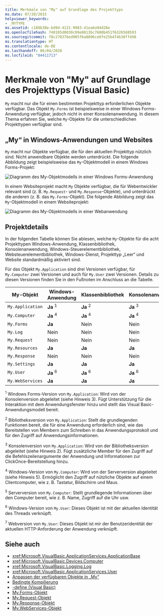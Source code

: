 ```yaml
---
title: Merkmale von "My" auf Grundlage des Projekttyps
ms.date: 07/20/2015
helpviewer_keywords:
- _MYTYPE
ms.assetid: c188b38e-bd9d-4121-9983-41ea6a94d28e
ms.openlocfilehash: 740185d8030c09e8813bc7680b451f6326588593
ms.sourcegitcommit: f8c270376ed905f6a8896ce0fe25b4f4b38ff498
ms.translationtype: HT
ms.contentlocale: de-DE
ms.lasthandoff: 06/04/2020
ms.locfileid: "84411713"
---
```

# <a name="how-my-depends-on-project-type-visual-basic"></a>Merkmale von "My" auf Grundlage des Projekttyps (Visual Basic)

`My` macht nur die für einen bestimmten Projekttyp erforderlichen Objekte verfügbar. Das Objekt `My.Forms` ist beispielsweise in einer Windows Forms-Anwendung verfügbar, jedoch nicht in einer Konsolenanwendung. In diesem Thema erfahren Sie, welche `My`-Objekte für die unterschiedlichen Projekttypen verfügbar sind.  
  
## <a name="my-in-windows-applications-and-web-sites"></a>„My“ in Windows-Anwendungen und Websites  

 `My` macht nur Objekte verfügbar, die für den aktuellen Projekttyp nützlich sind. Nicht anwendbare Objekte werden unterdrückt. Die folgende Abbildung zeigt beispielsweise das `My`-Objektmodell in einem Windows Forms-Projekt:  
  
 ![Diagramm des My-Objektmodells in einer Windows Forms-Anwendung](./media/how-my-depends-on-project-type/my-object-model-windows-forms.png)  
  
 In einem Websiteprojekt macht `My` Objekte verfügbar, die für Webentwickler relevant sind (z. B. `My.Request`- und `My.Response`-Objekte), und unterdrückt die anderen (z. B. das `My.Forms`-Objekt). Die folgende Abbildung zeigt das `My`-Objektmodell in einem Websiteprojekt:  
  
 ![Diagramm des My-Objektmodells in einer Webanwendung](./media/how-my-depends-on-project-type/my-object-model-web.png)  
  
## <a name="project-details"></a>Projektdetails  

 In der folgenden Tabelle können Sie ablesen, welche `My`-Objekte für die acht Projekttypen Windows-Anwendung, Klassenbibliothek, Konsolenanwendung, Windows-Steuerelementbibliothek, Websteuerelementbibliothek, Windows-Dienst, Projekttyp „Leer“ und Website standardmäßig aktiviert sind.  
  
 Für das Objekt `My.Application` sind drei Versionen verfügbar, für `My.Computer` zwei Versionen und auch für `My.User` zwei Versionen. Details zu diesen Versionen finden Sie in den Fußnoten im Anschluss an die Tabelle.  
  
|My-Objekt|Windows-Anwendung|Klassenbibliothek|Konsolenanwendung|Windows-Steuerelementbibliothek|Websteuerelementbibliothek|Windows-Dienst|Empty|Website|  
|---|---|---|---|---|---|---|---|---|  
|`My.Application`|**Ja** <sup>1</sup>|**Ja** <sup>2</sup>|**Ja** <sup>3</sup>|**Ja** <sup>2</sup>|Nein|**Ja** <sup>3</sup>|Nein|Nein|  
|`My.Computer`|**Ja** <sup>4</sup>|**Ja** <sup>4</sup>|**Ja** <sup>4</sup>|**Ja** <sup>4</sup>|**Ja** <sup>5</sup>|**Ja** <sup>4</sup>|Nein|**Ja** <sup>5</sup>|  
|`My.Forms`|**Ja**|Nein|Nein|**Ja**|Nein|Nein|Nein|Nein|  
|`My.Log`|Nein|Nein|Nein|Nein|Nein|Nein|Nein|**Ja**|  
|`My.Request`|Nein|Nein|Nein|Nein|Nein|Nein|Nein|**Ja**|  
|`My.Resources`|**Ja**|**Ja**|**Ja**|**Ja**|**Ja**|**Ja**|Nein|Nein|  
|`My.Response`|Nein|Nein|Nein|Nein|Nein|Nein|Nein|**Ja**|  
|`My.Settings`|**Ja**|**Ja**|**Ja**|**Ja**|**Ja**|**Ja**|Nein|Nein|  
|`My.User`|**Ja** <sup>6</sup>|**Ja** <sup>6</sup>|**Ja** <sup>6</sup>|**Ja** <sup>6</sup>|**Ja** <sup>7</sup>|**Ja** <sup>6</sup>|Nein|**Ja** <sup>7</sup>|  
|`My.WebServices`|**Ja**|**Ja**|**Ja**|**Ja**|**Ja**|**Ja**|Nein|Nein|  
  
 <sup>1</sup> Windows Forms-Version von `My.Application`: Wird von der Konsolenversion abgeleitet (siehe Hinweis 3). Fügt Unterstützung für die Interaktion mit dem Anwendungsfenster hinzu und stellt das Visual Basic-Anwendungsmodell bereit.  
  
 <sup>2</sup> Bibliotheksversion von `My.Application`: Stellt die grundlegenden Funktionen bereit, die für eine Anwendung erforderlich sind, wie das Bereitstellen von Membern zum Schreiben in das Anwendungsprotokoll und für den Zugriff auf Anwendungsinformationen.  
  
 <sup>3</sup> Konsolenversion von `My.Application`: Wird von der Bibliotheksversion abgeleitet (siehe Hinweis 2). Fügt zusätzliche Member für den Zugriff auf die Befehlszeilenargumente der Anwendung und Informationen zur ClickOnce-Bereitstellung hinzu.  
  
 <sup>4</sup> Windows-Version von `My.Computer`: Wird von der Serverversion abgeleitet (siehe Hinweis 5). Ermöglicht den Zugriff auf nützliche Objekte auf einem Clientcomputer, wie z. B. Tastatur, Bildschirm und Maus.  
  
 <sup>5</sup> Serverversion von `My.Computer`: Stellt grundlegende Informationen über den Computer bereit, wie z. B. Name, Zugriff auf die Uhr usw.  
  
 <sup>6</sup> Windows-Version von `My.User`: Dieses Objekt ist mit der aktuellen Identität des Threads verknüpft.  
  
 <sup>7</sup> Webversion von `My.User`: Dieses Objekt ist mir der Benutzeridentität der aktuellen HTTP-Anforderung der Anwendung verknüpft.  
  
## <a name="see-also"></a>Siehe auch

- <xref:Microsoft.VisualBasic.ApplicationServices.ApplicationBase>
- <xref:Microsoft.VisualBasic.Devices.Computer>
- <xref:Microsoft.VisualBasic.Logging.Log>
- <xref:Microsoft.VisualBasic.ApplicationServices.User>
- [Anpassen der verfügbaren Objekte in „My“](../customizing-extending-my/customizing-which-objects-are-available-in-my.md)
- [Bedingte Kompilierung](../../programming-guide/program-structure/conditional-compilation.md)
- [-define (Visual Basic)](../../reference/command-line-compiler/define.md)
- [My.Forms-Objekt](../../language-reference/objects/my-forms-object.md)
- [My.Request-Objekt](../../language-reference/objects/my-request-object.md)
- [My.Response-Objekt](../../language-reference/objects/my-response-object.md)
- [My.WebServices-Objekt](../../language-reference/objects/my-webservices-object.md)
